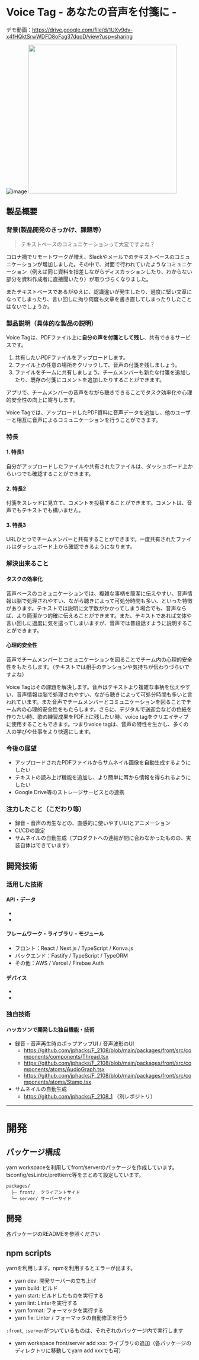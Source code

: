 # Voice Tag - あなたの音声を付箋に -
デモ動画：https://drive.google.com/file/d/1UXv9dv-x4fHQktSrwWDFD8oFag37dqoD/view?usp=sharing

![image](https://user-images.githubusercontent.com/38308823/139521809-9698edc9-16e3-411c-bb2f-54a44ba91a27.png)
<img src="https://user-images.githubusercontent.com/38308823/139521840-21272e96-1632-413a-8f2c-b7f6b2ae6abc.png" width="400px"/>

## 製品概要
### 背景(製品開発のきっかけ、課題等）

> テキストベースのコミュニケーションって大変ですよね？

コロナ禍でリモートワークが増え、Slackやメールでのテキストベースのコミュニケーションが増加しました。その中で、対面で行われていたようなコミュニケーション（例えば同じ資料を指差しながらディスカッションしたり、わからない部分を資料作成者に直接聞いたり）が取りづらくなりました。

またテキストベースであるがゆえに、認識違いが発生したり、過度に堅い文章になってしまったり、言い回しに拘り何度も文章を書き直してしまったりしたことはないでしょうか。

### 製品説明（具体的な製品の説明）
Voice Tagは、PDFファイル上に**自分の声を付箋として残し**、共有できるサービスです。

1. 共有したいPDFファイルをアップロードします。
2. ファイル上の任意の場所をクリックして、音声の付箋を残しましょう。
3. ファイルをチームに共有しましょう。チームメンバーも新たな付箋を追加したり、既存の付箋にコメントを追加したりすることができます。


アプリで、チームメンバーの音声をながら聴きできることでタスク効率化や心理的安全性の向上に寄与します。

Voice Tagでは、アップロードしたPDF資料に音声データを追加し、他のユーザーと相互に音声によるコミュニケーションを行うことができます。

### 特長
#### 1. 特長1
自分がアップロードしたファイルや共有されたファイルは、ダッシュボード上からいつでも確認することができます。

#### 2. 特長2
付箋をスレッドに見立て、コメントを投稿することができます。コメントは、音声でもテキストでも構いません。

#### 3. 特長3
URLひとつでチームメンバーと共有することができます。一度共有されたファイルはダッシュボード上から確認できるようになります。


### 解決出来ること
#### タスクの効率化
音声ベースのコミュニケーションでは、複雑な事柄を簡潔に伝えやすい、音声情報は脳で処理されやすい、ながら聴きによって可処分時間も多い、といった特徴があります。テキストでは説明に文字数がかかってしまう場合でも、音声ならば、より簡潔かつ的確に伝えることができます。また、テキストであれば文体や言い回しに過度に気を遣ってしまいますが、音声では普段話すように説明することができます。

#### 心理的安全性
音声でチームメンバーとコミュニケーションを図ることでチーム内の心理的安全性をもたらします。（テキストでは相手のテンションや気持ちが伝わりづらいですよね）

Voice Tagはその課題を解決します。音声はテキストより複雑な事柄を伝えやすい、音声情報は脳で処理されやすい、ながら聴きによって可処分時間も多いと言われています。また音声でチームメンバーとコミュニケーションを図ることでチーム内の心理的安全性をもたらします。さらに、デジタルで送迎会などの色紙を作りたい時、歌の練習成果をPDF上に残したい時、voice tagをクリエイティブに使用することもできます。つまりvoice tagは、音声の特性を生かし、多くの人の学びや仕事をより快適にします。

### 今後の展望
* アップロードされたPDFファイルからサムネイル画像を自動生成するようにしたい
* テキストの読み上げ機能を追加し、より簡単に耳から情報を得られるようにしたい
* Google Drive等のストレージサービスとの連携

### 注力したこと（こだわり等）
* 録音・音声の再生などの、直感的に使いやすいUIとアニメーション
* CI/CDの設定
* サムネイルの自動生成（プロダクトへの連結が間に合わなかったものの、実装自体はできています）

## 開発技術
### 活用した技術
#### API・データ
* 
* 

#### フレームワーク・ライブラリ・モジュール
* フロント：React / Next.js / TypeScript / Konva.js
* バックエンド：Fastify / TypeScript / TypeORM
* その他：AWS / Vercel / Firebae Auth


#### デバイス
* 
* 

### 独自技術
#### ハッカソンで開発した独自機能・技術
* 録音・音声再生時のポップアップUI / 音声波形のUI
  * https://github.com/jphacks/F_2108/blob/main/packages/front/src/components/components/Thread.tsx
  * https://github.com/jphacks/F_2108/blob/main/packages/front/src/components/atoms/AudioGraph.tsx
  * https://github.com/jphacks/F_2108/blob/main/packages/front/src/components/atoms/Stamp.tsx
* サムネイルの自動生成
  * https://github.com/jphacks/F_2108_1 （別レポジトリ）

---
# 開発

## パッケージ構成
yarn workspaceを利用してfront/serverのパッケージを作成しています。tsconfig/esLintrc/prettierrc等をまとめて設定しています。
```
packages/
  ├─ front/  クライアントサイド
  └─ server/ サーバーサイド
```

## 開発
各パッケージのREADMEを参照ください

## npm scripts
yarnを利用します。npmを利用するとエラーが出ます。

- yarn dev: 開発サーバーの立ち上げ
- yarn build: ビルド
- yarn start: ビルドしたものを実行する
- yarn lint: Linterを実行する
- yarn format: フォーマッタを実行する
- yarn fix: Linter / フォーマッタの自動修正を行う

`:front`, `:server`がついているものは、それぞれのパッケージ内で実行します

- yarn workspace front/server add xxx: ライブラリの追加（各パッケージのディレクトリに移動してyarn add xxxでも可）
